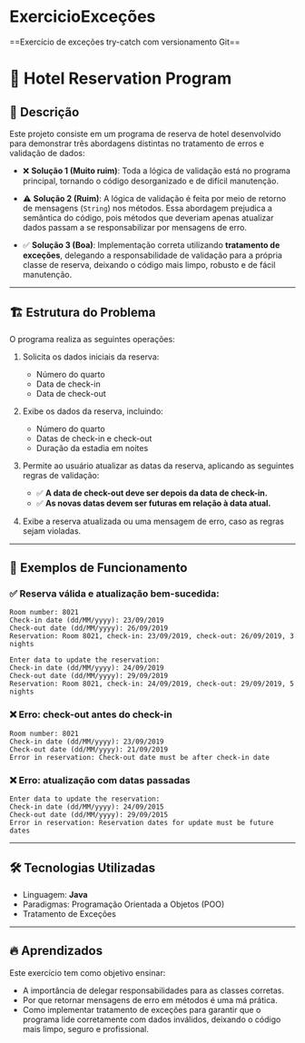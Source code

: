 # ExercicioExceções
==Exercício de exceções try-catch com versionamento Git==

# 🏨 Hotel Reservation Program

## 📑 Descrição

Este projeto consiste em um programa de reserva de hotel desenvolvido para demonstrar três abordagens distintas no tratamento de erros e validação de dados:

- ❌ **Solução 1 (Muito ruim)**: Toda a lógica de validação está no programa principal, tornando o código desorganizado e de difícil manutenção.

- ⚠️ **Solução 2 (Ruim)**: A lógica de validação é feita por meio de retorno de mensagens (`String`) nos métodos. Essa abordagem prejudica a semântica do código, pois métodos que deveriam apenas atualizar dados passam a se responsabilizar por mensagens de erro.

- ✅ **Solução 3 (Boa)**: Implementação correta utilizando **tratamento de exceções**, delegando a responsabilidade de validação para a própria classe de reserva, deixando o código mais limpo, robusto e de fácil manutenção.

---

## 🏗️ Estrutura do Problema

O programa realiza as seguintes operações:

1. Solicita os dados iniciais da reserva:
   - Número do quarto
   - Data de check-in
   - Data de check-out

2. Exibe os dados da reserva, incluindo:
   - Número do quarto
   - Datas de check-in e check-out
   - Duração da estadia em noites

3. Permite ao usuário atualizar as datas da reserva, aplicando as seguintes regras de validação:
   - ✅ **A data de check-out deve ser depois da data de check-in.**
   - ✅ **As novas datas devem ser futuras em relação à data atual.**

4. Exibe a reserva atualizada ou uma mensagem de erro, caso as regras sejam violadas.

---

## 📜 Exemplos de Funcionamento

### ✅ Reserva válida e atualização bem-sucedida:

```
Room number: 8021
Check-in date (dd/MM/yyyy): 23/09/2019
Check-out date (dd/MM/yyyy): 26/09/2019
Reservation: Room 8021, check-in: 23/09/2019, check-out: 26/09/2019, 3 nights

Enter data to update the reservation:
Check-in date (dd/MM/yyyy): 24/09/2019
Check-out date (dd/MM/yyyy): 29/09/2019
Reservation: Room 8021, check-in: 24/09/2019, check-out: 29/09/2019, 5 nights
```

### ❌ Erro: check-out antes do check-in

```
Room number: 8021
Check-in date (dd/MM/yyyy): 23/09/2019
Check-out date (dd/MM/yyyy): 21/09/2019
Error in reservation: Check-out date must be after check-in date
```

### ❌ Erro: atualização com datas passadas

```
Enter data to update the reservation:
Check-in date (dd/MM/yyyy): 24/09/2015
Check-out date (dd/MM/yyyy): 29/09/2015
Error in reservation: Reservation dates for update must be future dates
```

---

## 🛠️ Tecnologias Utilizadas

- Linguagem: **Java**
- Paradigmas: Programação Orientada a Objetos (POO)
- Tratamento de Exceções

---

## 🔥 Aprendizados

Este exercício tem como objetivo ensinar:

- A importância de delegar responsabilidades para as classes corretas.
- Por que retornar mensagens de erro em métodos é uma má prática.
- Como implementar tratamento de exceções para garantir que o programa lide corretamente com dados inválidos, deixando o código mais limpo, seguro e profissional.
